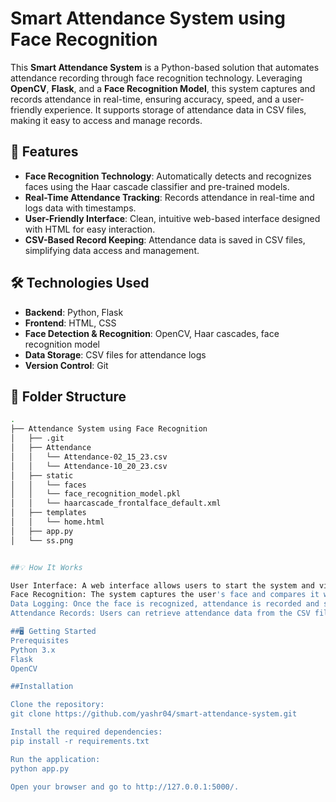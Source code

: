 # Smart Attendance System using Face Recognition

This **Smart Attendance System** is a Python-based solution that automates attendance recording through face recognition technology. Leveraging **OpenCV**, **Flask**, and a **Face Recognition Model**, this system captures and records attendance in real-time, ensuring accuracy, speed, and a user-friendly experience. It supports storage of attendance data in CSV files, making it easy to access and manage records.

## 🚀 Features

- **Face Recognition Technology**: Automatically detects and recognizes faces using the Haar cascade classifier and pre-trained models.
- **Real-Time Attendance Tracking**: Records attendance in real-time and logs data with timestamps.
- **User-Friendly Interface**: Clean, intuitive web-based interface designed with HTML for easy interaction.
- **CSV-Based Record Keeping**: Attendance data is saved in CSV files, simplifying data access and management.

## 🛠️ Technologies Used

- **Backend**: Python, Flask
- **Frontend**: HTML, CSS
- **Face Detection & Recognition**: OpenCV, Haar cascades, face recognition model
- **Data Storage**: CSV files for attendance logs
- **Version Control**: Git

## 📂 Folder Structure

```bash
.
├── Attendance System using Face Recognition
│   ├── .git
│   ├── Attendance
│   │   └── Attendance-02_15_23.csv
│   │   └── Attendance-10_20_23.csv
│   ├── static
│   │   └── faces
│   │   └── face_recognition_model.pkl
│   │   └── haarcascade_frontalface_default.xml
│   ├── templates
│   │   └── home.html
│   ├── app.py
│   └── ss.png


##💡 How It Works

User Interface: A web interface allows users to start the system and view attendance logs.
Face Recognition: The system captures the user's face and compares it with the pre-trained face recognition model to mark attendance.
Data Logging: Once the face is recognized, attendance is recorded and stored in a timestamped CSV file.
Attendance Records: Users can retrieve attendance data from the CSV files in the /Attendance folder.

##🖥️ Getting Started
Prerequisites
Python 3.x
Flask
OpenCV

##Installation

Clone the repository:
git clone https://github.com/yashr04/smart-attendance-system.git

Install the required dependencies:
pip install -r requirements.txt

Run the application:
python app.py

Open your browser and go to http://127.0.0.1:5000/.
